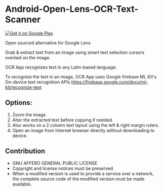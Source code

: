 # Android-Open-Lens-OCR-Text-Scanner
<a href='https://play.google.com/store/apps/details?id=com.technikh.imagetextgrabber&pcampaignid=MKT-Other-global-all-co-prtnr-py-PartBadge-Mar2515-1'><img alt='Get it on Google Play' src='https://play.google.com/intl/en_us/badges/images/generic/en_badge_web_generic.png'/></a>

Open sourced alternative for Google Lens


Grab & extract text from an image using smart text selection cursors overlaid on the image.

OCR App recognizes text in any Latin-based language.

To recognize the text in an image, OCR App uses Google firebase ML Kit's On-device text recognition APIs
https://firebase.google.com/docs/ml-kit/recognize-text

## Options:
1. Zoom the image.
2. Alter the extracted text before copying if needed.
3. Also works on a 2 column text layout using the left & right margin rulers.
4. Open an image from Internet browser directly without downloading to device.

## Contribution
 * GNU AFFERO GENERAL PUBLIC LICENSE
 * Copyright and license notices must be preserved.
 * When a modified version is used to provide a service over a network, the complete source code of the modified version must be made available.
